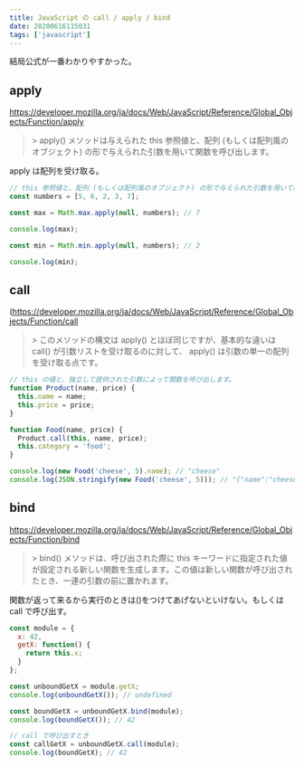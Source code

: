```yaml
---
title: JavaScript の call / apply / bind
date: 20200616115031
tags: ['javascript']
---
```


結局公式が一番わかりやすかった。

## apply
https://developer.mozilla.org/ja/docs/Web/JavaScript/Reference/Global_Objects/Function/apply

> \> apply() メソッドは与えられた this 参照値と、配列 (もしくは配列風のオブジェクト) の形で与えられた引数を用いて関数を呼び出します。

apply は配列を受け取る。

```js
// this 参照値と、配列 (もしくは配列風のオブジェクト) の形で与えられた引数を用いて関数を呼び出します。
const numbers = [5, 6, 2, 3, 7];

const max = Math.max.apply(null, numbers); // 7

console.log(max);

const min = Math.min.apply(null, numbers); // 2

console.log(min);
```

## call
(https://developer.mozilla.org/ja/docs/Web/JavaScript/Reference/Global_Objects/Function/call

> \> このメソッドの構文は apply() とほぼ同じですが、基本的な違いは call() が引数リストを受け取るのに対して、 apply() は引数の単一の配列を受け取る点です。

```js
// this の値と、独立して提供された引数によって関数を呼び出します。
function Product(name, price) {
  this.name = name;
  this.price = price;
}

function Food(name, price) {
  Product.call(this, name, price);
  this.category = 'food';
}

console.log(new Food('cheese', 5).name); // "cheese"
console.log(JSON.stringify(new Food('cheese', 5))); // "{"name":"cheese","price":5,"category":"food"}"
```

## bind
https://developer.mozilla.org/ja/docs/Web/JavaScript/Reference/Global_Objects/Function/bind

> \> bind() メソッドは、呼び出された際に this キーワードに指定された値が設定される新しい関数を生成します。この値は新しい関数が呼び出されたとき、一連の引数の前に置かれます。

関数が返って来るから実行のときは()をつけてあげないといけない。もしくは call で呼び出す。

```js
const module = {
  x: 42,
  getX: function() {
    return this.x;
  }
};

const unboundGetX = module.getX;
console.log(unboundGetX()); // undefined

const boundGetX = unboundGetX.bind(module);
console.log(boundGetX()); // 42

// call で呼び出すとき
const callGetX = unboundGetX.call(module);
console.log(boundGetX); // 42
```
